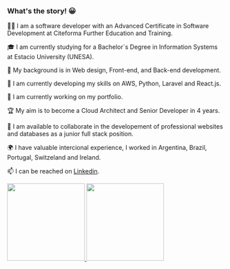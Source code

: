 
### What's the story! 😀

👨‍💻 I am a software developer with an Advanced Certificate in Software Development at Citeforma Further Education and Training.

🎓 I am currently studying for a Bachelor´s Degree in Information Systems at Estacio University (UNESA).

📃 My background is in Web design, Front-end, and Back-end development. 

🌱 I am currently developing my skills on AWS, Python, Laravel and React.js.

🔭 I am currently working on my portfolio.

🏆 My aim is to become a Cloud Architect and Senior Developer in 4 years.

🔎 I am available to collaborate in the developement of professional websites and databases as a junior full stack position.

🌍 I have valuable intercional experience, I worked in Argentina, Brazil, Portugal, Switzeland and Ireland.

📫 I can be reached on [Linkedin](www.linkedin.com/in/j-n-oliveira/).

<p align="left">
  <a href="https://github.com/jonasnapoles"><img height="180em" src="https://github-readme-stats.vercel.app/api?username=jonasnapoles&show_icons=true&theme=gotham">
  <a href="https://github.com/jonasnapoles"><img height="180em" src="https://github-readme-stats.vercel.app/api/top-langs/?username=jonasnapoles&hide=html,css&langs_count=10&layout=compact&theme=gotham">
</p>

